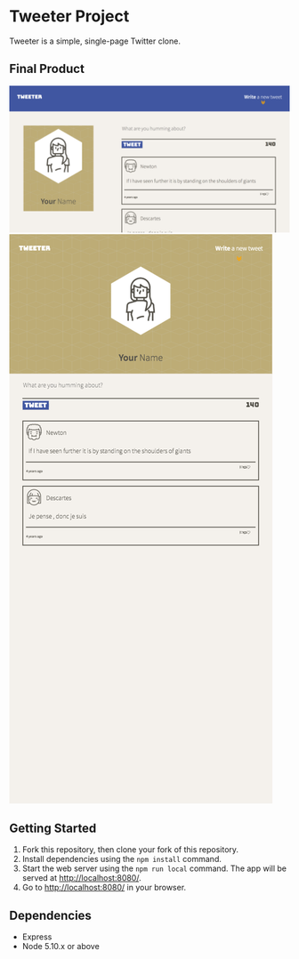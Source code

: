 # Tweeter Project

Tweeter is a simple, single-page Twitter clone.

## Final Product
!["desktop"](https://github.com/mchllsrgr/tweeter/blob/master/docs/tweeter-desktop.png?raw=true)
!["mobile"](https://github.com/mchllsrgr/tweeter/blob/master/docs/tweeter-mobile.png?raw=true)

## Getting Started

1. Fork this repository, then clone your fork of this repository.
2. Install dependencies using the `npm install` command.
3. Start the web server using the `npm run local` command. The app will be served at <http://localhost:8080/>.
4. Go to <http://localhost:8080/> in your browser.

## Dependencies

- Express
- Node 5.10.x or above
